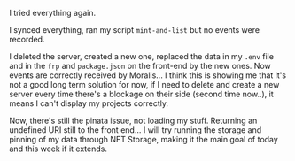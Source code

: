 I tried everything again.

I synced everything, ran my script `mint-and-list` but no events were recorded.

I deleted the server, created a new one, replaced the data in my `.env` file and in the `frp` and `package.json` on the front-end by the new ones.
Now events are correctly received by Moralis... I think this is showing me that it's not a good long term solution for now, if I need to delete and create a new server every time there's a blockage on their side (second time now..), it means I can't display my projects correctly.

Now, there's still the pinata issue, not loading my stuff. Returning an undefined URI still to the front end...
I will try running the storage and pinning of my data through NFT Storage, making it the main goal of today and this week if it extends.
